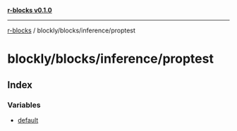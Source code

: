 [**r-blocks v0.1.0**](../../../../README.md)

---

[r-blocks](../../../../modules.md) / blockly/blocks/inference/proptest

# blockly/blocks/inference/proptest

## Index

### Variables

- [default](variables/default.md)
